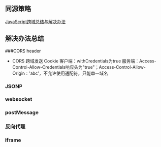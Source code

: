 ## 同源策略
[JavaScript跨域总结与解决办法](http://www.cnblogs.com/rainman/archive/2011/02/20/1959325.html)

## 解决办法总结

###CORS header
- CORS 跨域发送 Cookie
  客户端：withCredentials为true
  服务端：Access-Control-Allow-Credentials响应头为"true"；Access-Control-Allow-Origin：'abc'，不允许使用通配符，只能单一域名
### JSONP
### websocket
### postMessage
### 反向代理
### iframe